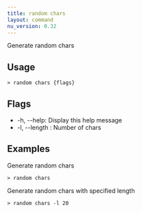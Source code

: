 ```yaml
---
title: random chars
layout: command
nu_version: 0.32
---
```

Generate random chars

## Usage
```shell
> random chars {flags} 
 ```

## Flags
* -h, --help: Display this help message
* -l, --length <integer>: Number of chars

## Examples
  Generate random chars
```shell
> random chars
 ```

  Generate random chars with specified length
```shell
> random chars -l 20
 ```

